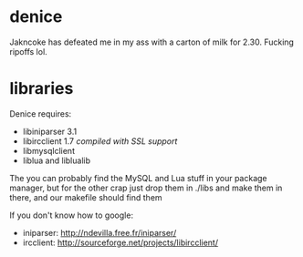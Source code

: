 denice
======

Jakncoke has defeated me in my ass with a carton of milk for 2.30. Fucking ripoffs lol.


libraries
======

Denice requires:
* libiniparser 3.1
* libircclient 1.7 *compiled with SSL support*
* libmysqlclient
* liblua and liblualib

The you can probably find the MySQL and Lua stuff in your package manager, but for the other crap
just drop them in ./libs and make them in there, and our makefile should find them

If you don't know how to google:
*  iniparser: http://ndevilla.free.fr/iniparser/
*  ircclient: http://sourceforge.net/projects/libircclient/
